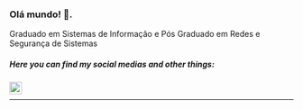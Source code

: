 ### Olá mundo! 👋.
Graduado em Sistemas de Informação e Pós Graduado em Redes e Segurança de Sistemas<br/>


##### Here you can find my social medias and other things:
<a href="https://x.com/br470_sc">
  <img align="left" alt="BR470 SC | X" width="22px" height="22px" src="![image](https://github.com/philippirsl/philippirsl/assets/9036385/7ffb5be0-fe0d-4958-8f07-69087953dbfe)" />
</a>
<br />

*************
